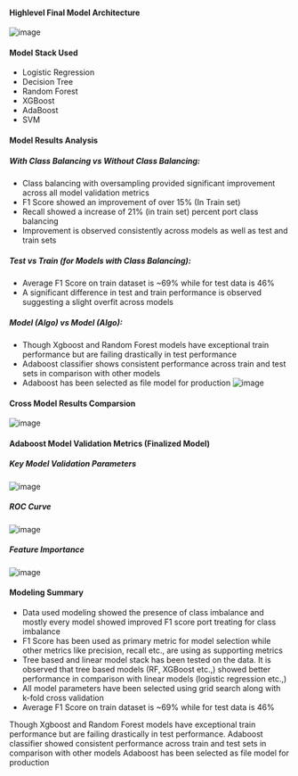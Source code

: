 #### Highlevel Final Model Architecture
![image](https://user-images.githubusercontent.com/106714374/185816412-e96de9ac-35c4-46a9-96b2-4777d17555a6.png)

#### Model Stack Used
- Logistic Regression
- Decision Tree
- Random Forest
- XGBoost
- AdaBoost
- SVM

#### Model Results Analysis
##### With Class Balancing vs Without Class Balancing:
- Class balancing with oversampling provided significant improvement across all model validation metrics
-   F1 Score showed an improvement of over 15% (In Train set)
- Recall showed a increase of 21% (in train set) percent port class balancing 
- Improvement is observed consistently across models as well as test and train sets

##### Test vs Train (for Models with Class Balancing):
- Average F1 Score on train dataset is ~69% while for test data is 46%
- A significant difference in test and train performance is observed suggesting a slight overfit across models

##### Model (Algo) vs Model (Algo):
- Though Xgboost and Random Forest models have exceptional train performance but are failing drastically in test performance
- Adaboost classifier shows consistent performance across train and test sets in comparison with other models
- Adaboost has been selected as file model for production
![image](https://user-images.githubusercontent.com/106714374/185816872-b299f9bd-defb-4535-9c01-0f6c5672f5fb.png)


#### Cross Model Results Comparsion
![image](https://user-images.githubusercontent.com/106714374/185816680-2b257ad6-b45f-47a0-b1e3-0f416f718dbe.png)

#### Adaboost Model Validation Metrics (Finalized Model)
##### Key Model Validation Parameters
![image](https://user-images.githubusercontent.com/106714374/185816750-1b1a47cb-5bbb-44db-8024-4272c74111ee.png)
##### ROC Curve
![image](https://user-images.githubusercontent.com/106714374/185816710-c04d1bc2-9b54-4887-90c9-2da69c973038.png)
##### Feature Importance
![image](https://user-images.githubusercontent.com/106714374/185816734-94d509a1-ae65-467a-a97e-ceea78d51eed.png)

#### Modeling Summary
- Data used modeling showed the presence of class imbalance and mostly every model showed improved F1 score port treating for class imbalance
- F1 Score has been used as primary metric for model selection while other metrics like precision, recall etc., are using as supporting metrics
- Tree based and linear model stack has been tested on the data. It is observed that tree based models (RF, XGBoost etc.,) showed better performance in comparison with linear models (logistic regression etc.,)
- All model parameters have been selected using grid search along with k-fold cross validation
- Average F1 Score on train dataset is ~69% while for test data is 46%

Though Xgboost and Random Forest models have exceptional train performance but are failing drastically in test performance. Adaboost classifier showed consistent performance across train and test sets in comparison with other models
Adaboost has been selected as file model for production
